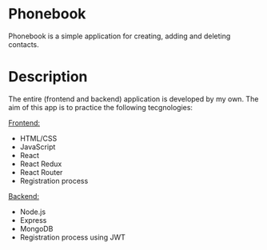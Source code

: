 # Phonebook

Phonebook is a simple application for creating, adding and deleting contacts.

# Description

The entire (frontend and backend) application is developed by my own. The aim of
this app is to practice the following tecgnologies:

<u>Frontend: </u>

- HTML/CSS
- JavaScript
- React
- React Redux
- React Router
- Registration process

<u>Backend: </u>

- Node.js
- Express
- MongoDB
- Registration process using JWT
